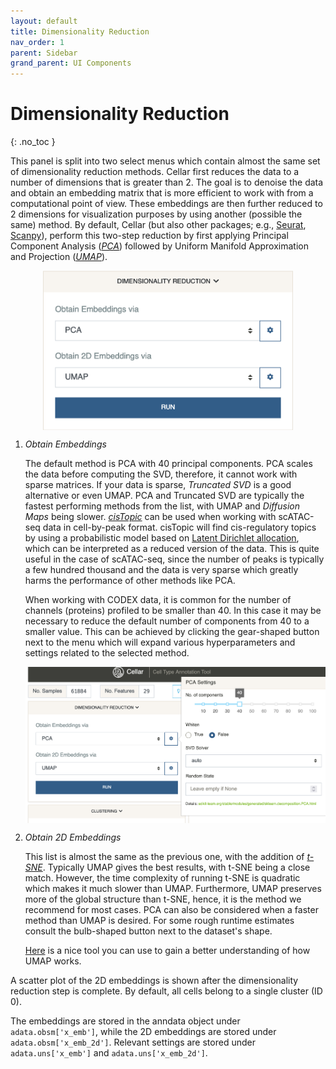 ```yaml
---
layout: default
title: Dimensionality Reduction
nav_order: 1
parent: Sidebar
grand_parent: UI Components
---
```


<style type="text/css">
  .center {
    display: block;
    margin-left: auto;
    margin-right: auto;
}
</style>

# Dimensionality Reduction
{: .no_toc }

This panel is split into two select menus which contain almost the same
set of dimensionality reduction methods. Cellar first reduces the data
to a number of dimensions that is greater than 2. The goal is to denoise
the data and obtain an embedding matrix that is more efficient to work
with from a computational point of view. These embeddings are then further
reduced to 2 dimensions for visualization purposes by using another
(possible the same) method. By default, Cellar (but also other packages;
e.g., [Seurat](https://satijalab.org/seurat/articles/pbmc3k_tutorial.html),
[Scanpy](https://scanpy-tutorials.readthedocs.io/en/latest/pbmc3k.html)),
perform this two-step reduction by first applying Principal Component
Analysis ([*PCA*](https://en.wikipedia.org/wiki/Principal_component_analysis))
followed by Uniform Manifold Approximation and Projection
([*UMAP*](https://umap-learn.readthedocs.io/en/latest/)).

<div class="code-example" markdown="1">
<img src="../../../images/dim-reduce.png" width="400" class="center"/>

1. *Obtain Embeddings*

   The default method is PCA with 40 principal components. PCA scales the
   data before computing the SVD, therefore, it cannot work with sparse
   matrices. If your data is sparse, *Truncated SVD* is a good alternative
   or even UMAP. PCA and Truncated SVD are typically the fastest performing
   methods from the list, with UMAP and *Diffusion Maps* being slower.
   [*cisTopic*](https://www.nature.com/articles/s41592-019-0367-1) can be
   used when working with scATAC-seq data in cell-by-peak format. cisTopic
   will find cis-regulatory topics by using a probabilistic model based on
   [Latent Dirichlet allocation](https://en.wikipedia.org/wiki/Latent_Dirichlet_allocation),
   which can be interpreted as a reduced version of the data. This is quite
   useful in the case of scATAC-seq, since the number of peaks is
   typically a few hundred thousand and the data is very sparse which
   greatly harms the performance of other methods like PCA.

   When working with CODEX data, it is common for the number of channels
   (proteins) profiled to be smaller than 40. In this case it may be necessary
   to reduce the default number of components from 40 to a smaller value.
   This can be achieved by clicking the gear-shaped button next to the
   menu which will expand various hyperparameters and settings related
   to the selected method.

    <img src="../../../images/dim-reduce-gear.png" width="500" class="center"/>

2. *Obtain 2D Embeddings*

    This list is almost the same as the previous one, with the addition
    of [*t-SNE*](https://lvdmaaten.github.io/tsne/). Typically UMAP gives
    the best results, with t-SNE being a close match. However, the time
    complexity of running t-SNE is quadratic which makes it much slower
    than UMAP. Furthermore, UMAP preserves more of the global structure
    than t-SNE, hence, it is the method we recommend for most cases. PCA
    can also be considered when a faster method than UMAP is desired. For
    some rough runtime estimates consult the bulb-shaped button next to
    the dataset's shape.

    [Here](https://pair-code.github.io/understanding-umap/) is a nice tool
    you can use to gain a better understanding of how UMAP works.
</div>

A scatter plot of the 2D embeddings is shown after the dimensionality
reduction step is complete. By default, all cells belong to a single
cluster (ID 0).

The embeddings are stored in the anndata object under `adata.obsm['x_emb']`,
while the 2D embeddings are stored under `adata.obsm['x_emb_2d']`.
Relevant settings are stored under `adata.uns['x_emb']`
and `adata.uns['x_emb_2d']`.

